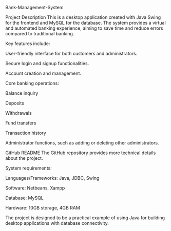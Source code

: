 Bank-Management-System


Project Description This is a desktop application created with Java Swing for the frontend and MySQL for the database. The system provides a virtual and automated banking experience, aiming to save time and reduce errors compared to traditional banking.

Key features include:

User-friendly interface for both customers and administrators.

Secure login and signup functionalities.

Account creation and management.

Core banking operations:

Balance inquiry

Deposits

Withdrawals

Fund transfers

Transaction history

Administrator functions, such as adding or deleting other administrators.

GitHub README The GitHub repository provides more technical details about the project.

System requirements:

Languages/Frameworks: Java, JDBC, Swing

Software: Netbeans, Xampp

Database: MySQL

Hardware: 10GB storage, 4GB RAM

The project is designed to be a practical example of using Java for building desktop applications with database connectivity.
